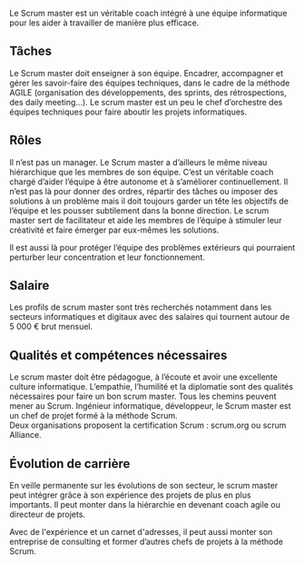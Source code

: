 Le Scrum master est un véritable coach intégré à une équipe informatique pour les aider à travailler de manière plus efficace.

## Tâches

Le Scrum master doit enseigner à son équipe. Encadrer, accompagner et gérer les savoir-faire des équipes techniques, dans le cadre de la méthode AGILE (organisation des développements, des sprints, des rétrospections, des daily meeting...). Le scrum master est un peu le chef d’orchestre des équipes techniques pour faire aboutir les projets informatiques.

## Rôles

Il n’est pas un manager. Le Scrum master a d’ailleurs le même niveau hiérarchique que les membres de son équipe. C’est un véritable coach chargé d’aider l’équipe à être autonome et à s’améliorer continuellement. Il n’est pas là pour donner des ordres, répartir des tâches ou imposer des solutions à un problème mais il doit toujours garder un tête les objectifs de l’équipe et les pousser subtilement dans la bonne direction. Le scrum master sert de facilitateur et aide les membres de l’équipe à stimuler leur créativité et faire émerger par eux-mêmes les solutions.

Il est aussi là pour protéger l’équipe des problèmes extérieurs qui pourraient perturber leur concentration et leur fonctionnement.

## Salaire

Les profils de scrum master sont très recherchés notamment dans les secteurs informatiques et digitaux avec des salaires qui tournent autour de 5 000 € brut mensuel.

## Qualités et compétences nécessaires

Le scrum master doit être pédagogue, à l’écoute et avoir une excellente culture informatique. L’empathie, l’humilité et la diplomatie sont des qualités nécessaires pour faire un bon scrum master.
Tous les chemins peuvent mener au Scrum. Ingénieur informatique, développeur, le Scrum master est un chef de projet formé à la méthode Scrum.  
Deux organisations proposent la certification Scrum : scrum.org ou scrum Alliance.

## Évolution de carrière 

En veille permanente sur les évolutions de son secteur, le scrum master peut intégrer grâce à son expérience des projets de plus en plus importants. Il peut monter dans la hiérarchie en devenant coach agile ou directeur de projets.

Avec de l'expérience et un carnet d'adresses, il peut aussi monter son entreprise de consulting et former d’autres chefs de projets à la méthode Scrum.